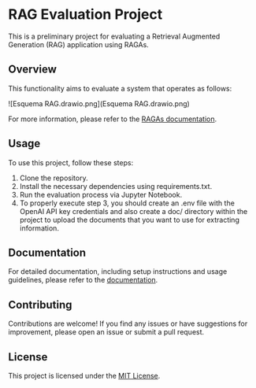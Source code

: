 # RAG Evaluation Project

This is a preliminary project for evaluating a Retrieval Augmented Generation (RAG) application using RAGAs.

## Overview

This functionality aims to evaluate a system that operates as follows:

![Esquema RAG.drawio.png](Esquema RAG.drawio.png)

For more information, please refer to the [RAGAs documentation](https://docs.ragas.io/en/stable/index.html).

## Usage

To use this project, follow these steps:

1. Clone the repository.
2. Install the necessary dependencies using requirements.txt.
3. Run the evaluation process via Jupyter Notebook.
4. To properly execute step 3, you should create an .env file with the OpenAI API key credentials and also create a doc/ directory within the project to upload the documents that you want to use for extracting information.

## Documentation

For detailed documentation, including setup instructions and usage guidelines, please refer to the [documentation](https://docs.example.com).

## Contributing

Contributions are welcome! If you find any issues or have suggestions for improvement, please open an issue or submit a pull request.

## License

This project is licensed under the [MIT License](LICENSE).
